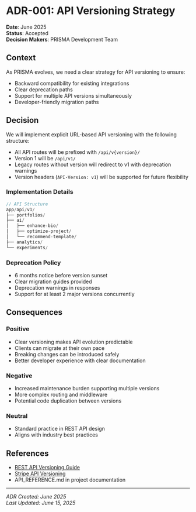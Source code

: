# ADR-001: API Versioning Strategy

**Date**: June 2025  
**Status**: Accepted  
**Decision Makers**: PRISMA Development Team

## Context

As PRISMA evolves, we need a clear strategy for API versioning to ensure:
- Backward compatibility for existing integrations
- Clear deprecation paths
- Support for multiple API versions simultaneously
- Developer-friendly migration paths

## Decision

We will implement explicit URL-based API versioning with the following structure:
- All API routes will be prefixed with `/api/v{version}/`
- Version 1 will be `/api/v1/`
- Legacy routes without version will redirect to v1 with deprecation warnings
- Version headers (`API-Version: v1`) will be supported for future flexibility

### Implementation Details

```typescript
// API Structure
app/api/v1/
├── portfolios/
├── ai/
│   ├── enhance-bio/
│   ├── optimize-project/
│   └── recommend-template/
├── analytics/
└── experiments/
```

### Deprecation Policy
- 6 months notice before version sunset
- Clear migration guides provided
- Deprecation warnings in responses
- Support for at least 2 major versions concurrently

## Consequences

### Positive

- Clear versioning makes API evolution predictable
- Clients can migrate at their own pace
- Breaking changes can be introduced safely
- Better developer experience with clear documentation

### Negative

- Increased maintenance burden supporting multiple versions
- More complex routing and middleware
- Potential code duplication between versions

### Neutral

- Standard practice in REST API design
- Aligns with industry best practices

## References

- [REST API Versioning Guide](https://restfulapi.net/versioning/)
- [Stripe API Versioning](https://stripe.com/docs/api/versioning)
- API_REFERENCE.md in project documentation

---

_ADR Created: June 2025_  
_Last Updated: June 15, 2025_